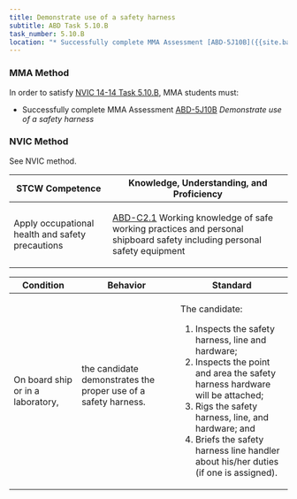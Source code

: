```yaml
---
title: Demonstrate use of a safety harness
subtitle: ABD Task 5.10.B 
task_number: 5.10.B
location: "* Successfully complete MMA Assessment [ABD-5J10B]({{site.baseurl}}/assessments/Deck/ABD-5J10B) *Demonstrate use of a safety harness*" 
---
```



### MMA Method

In order to satisfy  [NVIC 14-14  Task  5.10.B]({{site.baseurl}}/assets/images/nvic-14-14.pdf), MMA students must:

* Successfully complete MMA Assessment [ABD-5J10B]({{site.baseurl}}/assessments/Deck/ABD-5J10B) *Demonstrate use of a safety harness*


### NVIC Method

<a onclick="togglevisibility('nvic_methods')" >See NVIC method.</a>

<div id='nvic_methods' class='hide'>

<table>
<thead>
<tr>
<th class='forty'> STCW Competence </th>
<th class='sixty'> Knowledge, Understanding, and Proficiency </th>
</tr>
</thead>




<tbody>
<tr><td markdown='1'>

Apply occupational health and safety precautions

</td><td markdown='1'>

[ABD-C2.1](../../tables/25.html#ABD-C2.1) Working knowledge of safe working practices and personal shipboard safety including personal safety equipment

</td></tr>


</tbody>
</table>


<table>
<thead>
<tr><th class='twenty'>  Condition </th><th class='twenty'> Behavior </th><th  class='sixty'>Standard </th></tr>
</thead>
<tbody >



<tr><td markdown='1'>

On board ship or in a laboratory,

</td><td markdown='1'>

the candidate demonstrates the proper use of a safety harness.

<br>

<div class="tooltip">
<span class="tooltiptext">
</span>
</div>


</td><td markdown='1'>

The candidate:

1. Inspects the safety harness, line and hardware;
2. Inspects the point and area the safety harness hardware will be attached;
3. Rigs the safety harness, line, and hardware; and
4. Briefs the safety harness line handler about his/her duties (if one is assigned). 

</td></tr>
</tbody>
</table>
</div>
